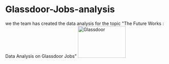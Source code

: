 # Glassdoor-Jobs-analysis
we the team has created the data analysis for the topic "The Future Works : Data Analysis on Glassdoor Jobs"
<a href="https://www.glassdoor.com/" target="_blank"><img src="https://w7.pngwing.com/pngs/176/843/png-transparent-glassdoor-logo-service-job-salary-social-miscellaneous-text-service-thumbnail.png" alt="Glassdoor" width="150px" height="100px"></a>

